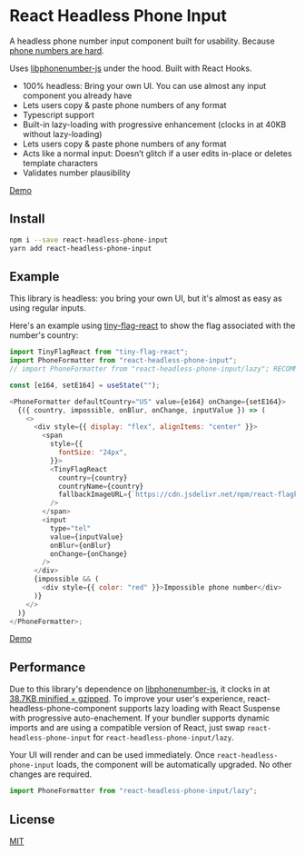 # React Headless Phone Input

A headless phone number input component built for usability. Because [phone numbers are hard][falsehoods].

Uses [libphonenumber-js] under the hood. Built with React Hooks.


- 100% headless: Bring your own UI. You can use almost any input component you already have
- Lets users copy & paste phone numbers of any format
- Typescript support
- Built-in lazy-loading with progressive enhancement (clocks in at 40KB without lazy-loading)
- Lets users copy & paste phone numbers of any format
- Acts like a normal input: Doesn’t glitch if a user edits in-place or deletes template characters
- Validates number plausibility

[Demo][demo]

## Install

```sh
npm i --save react-headless-phone-input
yarn add react-headless-phone-input
```

## Example

This library is headless: you bring your own UI, but it's almost as easy as using regular inputs.

Here's an example using [tiny-flag-react] to show the flag associated with the number's country:

```js
import TinyFlagReact from "tiny-flag-react";
import PhoneFormatter from "react-headless-phone-input";
// import PhoneFormatter from "react-headless-phone-input/lazy"; RECOMMENDED

const [e164, setE164] = useState("");

<PhoneFormatter defaultCountry="US" value={e164} onChange={setE164}>
  {({ country, impossible, onBlur, onChange, inputValue }) => (
    <>
      <div style={{ display: "flex", alignItems: "center" }}>
        <span
          style={{
            fontSize: "24px",
          }}>
          <TinyFlagReact
            country={country}
            countryName={country}
            fallbackImageURL={`https://cdn.jsdelivr.net/npm/react-flagkit@1.0.2/img/SVG/${country}.svg`}
          />
        </span>
        <input
          type="tel"
          value={inputValue}
          onBlur={onBlur}
          onChange={onChange}
        />
      </div>
      {impossible && (
        <div style={{ color: "red" }}>Impossible phone number</div>
      )}
    </>
  )}
</PhoneFormatter>;
```

[Demo][demo]

## Performance

Due to this library's dependence on [libphonenumber-js], it clocks in at [38.7KB minified + gzipped][bundlephobia].
To improve your user's experience, react-headless-phone-component supports lazy loading with React Suspense with
progressive auto-enachement. If your bundler supports dynamic imports and are using a compatible version of React,
just swap `react-headless-phone-input` for `react-headless-phone-input/lazy`.

Your UI will render and can be used immediately. Once `react-headless-phone-input` loads, the component will be
automatically upgraded. No other changes are required.

```js
import PhoneFormatter from "react-headless-phone-input/lazy";
```

## License

[MIT](LICENSE)

[falsehoods]: https://github.com/google/libphonenumber/blob/master/FALSEHOODS.md
[libphonenumber-js]: https://www.npmjs.com/package/libphonenumber-js
[tiny-flag-react]: https://github.com/benaubin/tiny-flag-react
[bundlephobia]: https://bundlephobia.com/result?p=react-headless-phone-input
[demo]: https://codesandbox.io/s/react-headless-phone-input-demo-ygow2?file=/src/App.js
